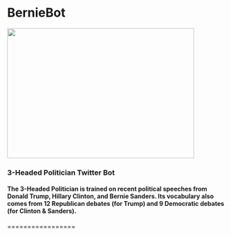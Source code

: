 # BernieBot
<img src="http://blog.iheartraves.com/wp-content/uploads/2016/04/bernie-sanders-starman.jpg" width="432" height="300" />

### 3-Headed Politician Twitter Bot

#### The 3-Headed Politician is trained on recent political speeches from Donald Trump, Hillary Clinton, and Bernie Sanders. Its vocabulary also comes from 12 Republican debates (for Trump) and 9 Democratic debates (for Clinton & Sanders). 
=================
